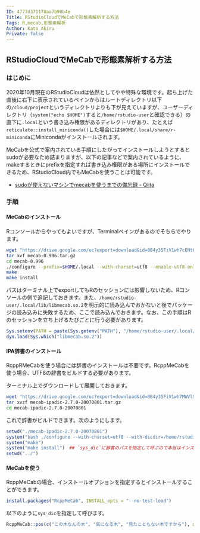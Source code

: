 ```yaml
---
ID: 4777d371178aa7b98b4e
Title: RStudioCloudでMeCabで形態素解析する方法
Tags: R,mecab,形態素解析
Author: Kato Akiru
Private: false
---
```


## RStudioCloudでMeCabで形態素解析する方法

### はじめに

2020年10月現在のRStudioCloudは依然としてやや特殊な環境です。起ち上げた直後に右下に表示されているペインからはルートディレクトリ以下の`/cloud/project`というディレクトリよりも下が見えていますが、ユーザーディレクトリ（`system("echo $HOME")`すると`/home/rstudio-user`と確認できる）の直下に`.local`という書き込み権限があるディレクトリがあり、たとえば`reticulate::install_miniconda()`した場合には`$HOME/.local/share/r-miniconda`にMinicondaがインストールされます。

MeCabを公式で案内されている手順にしたがってインストールしようとするとsudoが必要なため詰まりますが、以下の記事などで案内されているように、makeするときにprefixを指定すれば書き込み権限がある場所にインストールできるため、RStudioCloud内でもMeCabを使うことは可能です。

- [sudoが使えないマシンでmecabを使うまでの備忘録 - Qiita](https://qiita.com/kadotami/items/57bc2fbb5132b79c7efe)

### 手順

#### MeCabのインストール

Rコンソールからやってもよいですが、Terminalペインがあるのでそちらでやります。

``` bash
wget "https://drive.google.com/uc?export=download&id=0B4y35FiV1wh7cENtOXlicTFaRUE" -O mecab-0.996.tar.gz
tar xvf mecab-0.996.tar.gz
cd mecab-0.996
./configure --prefix=$HOME/.local --with-charset=utf8 --enable-utf8-only
make
make install
```

パスはターミナル上でexportしてもRのセッションには影響しないため、Rコンソールの側で追記しておきます。また、`/home/rstudio-user/.local/lib/libmecab.so.2`を明示的に読み込んでおかないと後でパッケージの読み込みに失敗するため、ここで読み込んでおきます。なお、この手順はRのセッションを立ち上げるたびごとに行う必要があります。

``` r
Sys.setenv(PATH = paste(Sys.getenv("PATH"), "/home/rstudio-user/.local/bin", "/home/rstudio-user/.local/lib", sep = ":"))
dyn.load(Sys.which("libmecab.so.2"))
```

#### IPA辞書のインストール

RcppRMeCabを使う場合には辞書のインストールは不要です。RcppMeCabを使う場合、UTF8の辞書をビルドする必要があります。

ターミナル上でダウンロードして展開しておきます。

``` bash
wget "https://drive.google.com/uc?export=download&id=0B4y35FiV1wh7MWVlSDBCSXZMTXM" -O mecab-ipadic-2.7.0-20070801.tar.gz
tar xvzf mecab-ipadic-2.7.0-20070801.tar.gz
cd mecab-ipadic-2.7.0-20070801
```

これで辞書がビルドできます。次のようにします。

``` r
setwd("./mecab-ipadic-2.7.0-20070801")
system("bash ./configure --with-charset=utf8 --with-dicdir=/home/rstudio-user/.local/mecab-dic/ipadic-utf8")
system("make")
system("make install")　## `sys_dic`に辞書のパスを指定して呼ぶので本当はインストールは不要ですが、いちおう
setwd("../")
```

#### MeCabを使う

RcppMeCabの場合、インストールオプションを指定するとインストールすることができます。

``` r
install.packages("RcppMeCab", INSTALL_opts = "--no-test-load")
```

以下のように`sys_dic`を指定して呼びます。

``` r
RcppMeCab::pos(c("この木なんの木", "気になる木", "見たこともない木ですから"), sys_dic = "/home/rstudio-user/.local/mecab-dic/ipadic-utf8")
```
